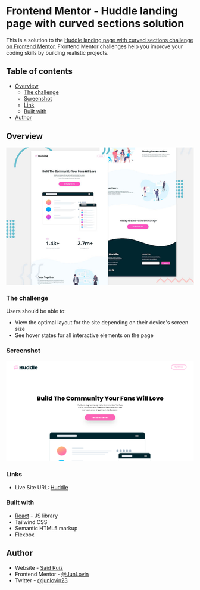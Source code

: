 # Frontend Mentor - Huddle landing page with curved sections solution

This is a solution to the [Huddle landing page with curved sections challenge on Frontend Mentor](https://www.frontendmentor.io/challenges/huddle-landing-page-with-curved-sections-5ca5ecd01e82137ec91a50f2). Frontend Mentor challenges help you improve your coding skills by building realistic projects. 

## Table of contents

- [Overview](#overview)
  - [The challenge](#the-challenge)
  - [Screenshot](#screenshot)
  - [Link](#link)
  - [Built with](#built-with)
- [Author](#author)

## Overview

![Overview](./public/design/desktop-preview.jpg)

### The challenge

Users should be able to:

- View the optimal layout for the site depending on their device's screen size
- See hover states for all interactive elements on the page

### Screenshot

![Screenshot](./public/design/Screenshot.png)

### Links

- Live Site URL: [Huddle](https://huddle-landing-page-psi-six.vercel.app/)

### Built with

- [React](https://reactjs.org/) - JS library
- Tailwind CSS
- Semantic HTML5 markup
- Flexbox

## Author

- Website - [Said Ruiz](https://said-beta.vercel.app)
- Frontend Mentor - [@JunLovin](https://www.frontendmentor.io/profile/JunLovin)
- Twitter - [@junlovin23](https://www.twitter.com/junlovin23)